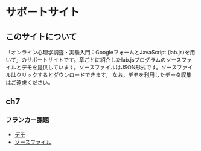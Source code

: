 # サポートサイト
## このサイトについて
「オンライン心理学調査・実験入門：GoogleフォームとJavaScript (lab.js)を用いて」のサポートサイトです。章ごとに紹介したlab.jsプログラムのソースファイルとデモを提供しています。ソースファイルはJSON形式です。ソースファイルはクリックするとダウンロードできます。
なお，デモを利用したデータ収集はご遠慮ください。

## ch7
### フランカー課題
 * [デモ](ch7/demo/)
 * <a href = "ch7/7-flanker-task-demo.json">ソースファイル</a>